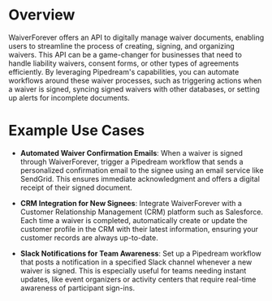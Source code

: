 # Overview

WaiverForever offers an API to digitally manage waiver documents, enabling users to streamline the process of creating, signing, and organizing waivers. This API can be a game-changer for businesses that need to handle liability waivers, consent forms, or other types of agreements efficiently. By leveraging Pipedream's capabilities, you can automate workflows around these waiver processes, such as triggering actions when a waiver is signed, syncing signed waivers with other databases, or setting up alerts for incomplete documents.

# Example Use Cases

- **Automated Waiver Confirmation Emails**: When a waiver is signed through WaiverForever, trigger a Pipedream workflow that sends a personalized confirmation email to the signee using an email service like SendGrid. This ensures immediate acknowledgment and offers a digital receipt of their signed document.

- **CRM Integration for New Signees**: Integrate WaiverForever with a Customer Relationship Management (CRM) platform such as Salesforce. Each time a waiver is completed, automatically create or update the customer profile in the CRM with their latest information, ensuring your customer records are always up-to-date.

- **Slack Notifications for Team Awareness**: Set up a Pipedream workflow that posts a notification in a specified Slack channel whenever a new waiver is signed. This is especially useful for teams needing instant updates, like event organizers or activity centers that require real-time awareness of participant sign-ins.
